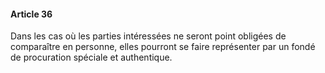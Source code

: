 #### Article 36

Dans les cas où les parties intéressées ne seront point obligées de comparaître en personne, elles pourront se faire représenter par un fondé de procuration spéciale et authentique.

